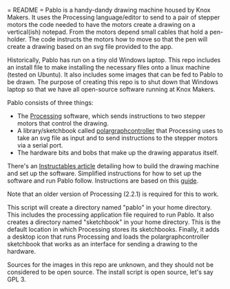 = README =
Pablo is a handy-dandy drawing machine housed by Knox Makers. It uses the Processing language/editor to send to a pair of stepper motors the code needed to have the motors create a drawing on a vertical(ish) notepad. From the motors depend small cables that hold a pen-holder. The code instructs the motors how to move so that the pen will create a drawing based on an svg file provided to the app.

Historically, Pablo has run on a tiny old Windows laptop. This repo includes an install file to make installing the necessary files onto a linux machine (tested on Ubuntu). It also includes some images that can be fed to Pablo to be drawn. The purpose of creating this repo is to shut down that Windows laptop so that we have all open-source software running at Knox Makers.

Pablo consists of three things:

* The [Processing](https://processing.org) software, which sends instructions to two stepper motors that control the drawing.
* A library/sketchbook called [polargraphcontroller](https://github.com/euphy/polargraphcontroller) that Processing uses to take an svg file as input and to send instructions to the stepper motors via a serial port.
* The hardware bits and bobs that make up the drawing apparatus itself. 

There's an [Instructables article](https://www.instructables.com/Polargraph-Drawing-Machine/) detailing how to build the drawing machine and set up the software. Simplified instructions for how to set up the software and run Pablo follow. Instructions are based on this [guide](https://github.com/euphy/polargraph/wiki/Running-the-controller-from-source-code).

Note that an older version of Processing (2.2.1) is required for this to work.

This script will create a directory named "pablo" in your home directory. This includes the processing application file required to run Pablo. It also creates a directory named "sketchbook" in your home directory. This is the default location in which Processing stores its sketchbooks. Finally, it adds a desktop icon that runs Processing and loads the polargraphcontroller sketchbook that works as an interface for sending a drawing to the hardware.

Sources for the images in this repo are unknown, and they should not be considered to be open source. The install script is open source, let's say GPL 3.

